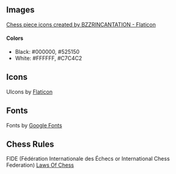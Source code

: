 ## Images
<a href="https://www.flaticon.com/free-icons/chess-piece" title="chess piece icons">Chess piece icons created by BZZRINCANTATION - Flaticon</a>
#### Colors
- Black: #000000, #525150
- White: #FFFFFF, #C7C4C2

## Icons
UIcons by <a href="https://www.flaticon.com/uicons">Flaticon</a>

## Fonts
Fonts by <a href="https://fonts.google.com/">Google Fonts</a>

## Chess Rules
FIDE (Fédération Internationale des Échecs or International Chess Federation) [Laws Of Chess](https://www.fide.com/FIDE/handbook/LawsOfChess.pdf)
